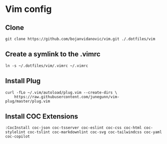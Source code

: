 # Vim config

## Clone

```
git clone https://github.com/bojanvidanovic/vim.git ./.dotfiles/vim
```

## Create a symlink to the .vimrc

```
ln -s ~/.dotfiles/vim/.vimrc ~/.vimrc
```

## Install Plug

```
curl -fLo ~/.vim/autoload/plug.vim --create-dirs \
    https://raw.githubusercontent.com/junegunn/vim-plug/master/plug.vim
```

## Install COC Extensions

```
:CocInstall coc-json coc-tsserver coc-eslint coc-css coc-html coc-stylelint coc-tslint coc-markdownlint coc-svg coc-tailwindcss coc-yaml coc-copilot
```
